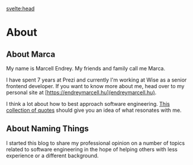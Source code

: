 <svelte:head>
  <title>About</title>
</svelte:head>

# About

## About Marca
My name is Marcell Endrey. My friends and family call me Marca.

I have spent 7 years at Prezi and currently I'm working at Wise as a senior frontend developer.
If you want to know more about me, head over to my personal site at [https://endreymarcell.hu](endreymarcell.hu).

I think a lot about how to best approach software engineering.
[This collection of quotes](/blog/quotes) should give you an idea of what resonates with me.

## About Naming Things
I started this blog to share my professional opinion on a number of topics related to software engineering in the hope
of helping others with less experience or a different background.
